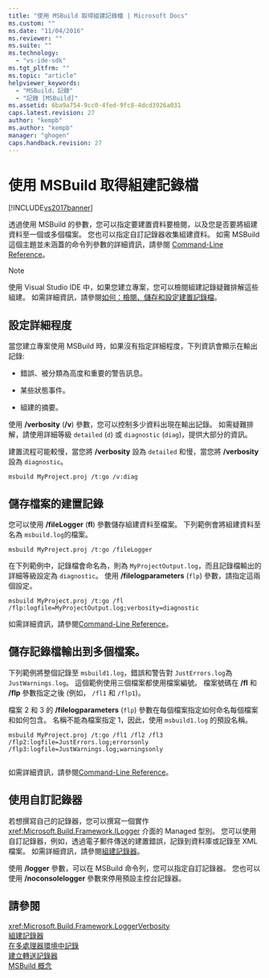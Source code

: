 ```yaml
---
title: "使用 MSBuild 取得組建記錄檔 | Microsoft Docs"
ms.custom: ""
ms.date: "11/04/2016"
ms.reviewer: ""
ms.suite: ""
ms.technology: 
  - "vs-ide-sdk"
ms.tgt_pltfrm: ""
ms.topic: "article"
helpviewer_keywords: 
  - "MSBuild，記錄"
  - "記錄 [MSBuild]"
ms.assetid: 6ba9a754-9cc0-4fed-9fc8-4dcd3926a031
caps.latest.revision: 27
author: "kempb"
ms.author: "kempb"
manager: "ghogen"
caps.handback.revision: 27
---
```

# 使用 MSBuild 取得組建記錄檔
[!INCLUDE[vs2017banner](../code-quality/includes/vs2017banner.md)]

透過使用 MSBuild 的參數，您可以指定要建置資料要檢閱，以及您是否要將組建資料至一個或多個檔案。  您也可以指定自訂記錄器收集組建資料。  如需 MSBuild 這個主題並未涵蓋的命令列參數的詳細資訊，請參閱 [Command\-Line Reference](../msbuild/msbuild-command-line-reference.md)。  
  
> [!NOTE]
>  使用 Visual Studio IDE 中，如果您建立專案，您可以檢閱組建記錄疑難排解這些組建。  如需詳細資訊，請參閱[如何：檢閱、儲存和設定建置記錄檔](../ide/how-to-view-save-and-configure-build-log-files.md)。  
  
## 設定詳細程度  
 當您建立專案使用 MSBuild 時，如果沒有指定詳細程度，下列資訊會顯示在輸出記錄:  
  
-   錯誤、被分類為高度和重要的警告訊息。  
  
-   某些狀態事件。  
  
-   組建的摘要。  
  
 使用 **\/verbosity** \(**\/v**\) 參數，您可以控制多少資料出現在輸出記錄。  如需疑難排解，請使用詳細等級 `detailed` \(`d`\) 或 `diagnostic` \(`diag`\)，提供大部分的資訊。  
  
 建置流程可能較慢，當您將 **\/verbosity** 設為 `detailed` 和慢，當您將 **\/verbosity** 設為 `diagnostic`。  
  
```  
msbuild MyProject.proj /t:go /v:diag  
```  
  
## 儲存檔案的建置記錄  
 您可以使用 **\/fileLogger** \(**fl**\) 參數儲存組建資料至檔案。  下列範例會將組建資料至名為 `msbuild.log`的檔案。  
  
```  
msbuild MyProject.proj /t:go /fileLogger  
```  
  
 在下列範例中，記錄檔會命名為，則為 `MyProjectOutput.log`，而且記錄檔輸出的詳細等級設定為 `diagnostic`。  使用 **\/filelogparameters** \(`flp`\) 參數，請指定這兩個設定。  
  
```  
msbuild MyProject.proj /t:go /fl /flp:logfile=MyProjectOutput.log;verbosity=diagnostic  
```  
  
 如需詳細資訊，請參閱[Command\-Line Reference](../msbuild/msbuild-command-line-reference.md)。  
  
## 儲存記錄檔輸出到多個檔案。  
 下列範例將整個記錄至 `msbuild1.log`，錯誤和警告對 `JustErrors.log`為 `JustWarnings.log`。  這個範例使用三個檔案都使用檔案編號。  檔案號碼在 **\/fl** 和 **\/flp** 參數指定之後 \(例如， `/fl1` 和 `/flp1`\)。  
  
 檔案 2 和 3 的 **\/filelogparameters** \(`flp`\) 參數在每個檔案指定如何命名每個檔案和如何包含。  名稱不能為檔案指定 1，因此，使用 `msbuild1.log` 的預設名稱。  
  
```  
msbuild MyProject.proj /t:go /fl1 /fl2 /fl3 /flp2:logfile=JustErrors.log;errorsonly /flp3:logfile=JustWarnings.log;warningsonly  
  
```  
  
 如需詳細資訊，請參閱[Command\-Line Reference](../msbuild/msbuild-command-line-reference.md)。  
  
## 使用自訂記錄器  
 若想撰寫自己的記錄器，您可以撰寫一個實作 <xref:Microsoft.Build.Framework.ILogger> 介面的 Managed 型別。  您可以使用自訂記錄器，例如，透過電子郵件傳送的建置錯誤，記錄到資料庫或記錄至 XML 檔案。  如需詳細資訊，請參閱[組建記錄器](../msbuild/build-loggers.md)。  
  
 使用 **\/logger** 參數，可以在 MSBuild 命令列，您可以指定自訂記錄器。  您也可以使用 **\/noconsolelogger** 參數來停用預設主控台記錄器。  
  
## 請參閱  
 <xref:Microsoft.Build.Framework.LoggerVerbosity>   
 [組建記錄器](../msbuild/build-loggers.md)   
 [在多處理器環境中記錄](../msbuild/logging-in-a-multi-processor-environment.md)   
 [建立轉送記錄器](../msbuild/creating-forwarding-loggers.md)   
 [MSBuild 概念](../msbuild/msbuild-concepts.md)